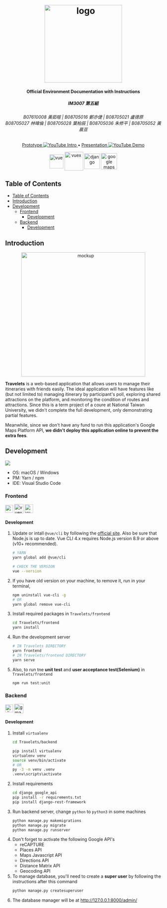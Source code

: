 <h1 align="center">
  <br>
  <img src="https://i.ibb.co/42twpSx/Logo-wordmark.png" alt="logo" width="250">
</h1>

<h4 align="center">Official Environment Documentation with Instructions</h4>
<h5 align="center">IM3007 第五組</h5>
<h6 align="center">
B07610008 黃茹暄 | B08705016 鄭亦倢 | B08705021 盧德原<br>B08705027 林暐倫 | B08705028 葉柏辰 | B08705036 朱修平 | B08705052 黃晨亘
</h6>

<p align="center">
  <a href="https://youtu.be/eq2FWnvRG7k">
    Prototype
    <img src="https://shields.io/youtube/views/eq2FWnvRG7k"
         alt="YouTube Intro">
  </a>
  • 
  <a href="https://youtu.be/71VSAsxW_3E">
    Presentation
    <img src="https://shields.io/youtube/views/71VSAsxW_3E"
         alt="YouTube Demo">
  </a>
</p>

<p align="center">
    <img src="https://upload.wikimedia.org/wikipedia/commons/thumb/9/95/Vue.js_Logo_2.svg/2367px-Vue.js_Logo_2.svg.png" height="45" align="center"  alt="vue">
    <img src="https://user-images.githubusercontent.com/7110136/29002857-9e802f08-7ab4-11e7-9c31-604b5d0d0c19.png" height="60" align="center"  alt="vuex">
    <img src="https://upload.wikimedia.org/wikipedia/commons/thumb/7/75/Django_logo.svg/2560px-Django_logo.svg.png" height="50" align="center" alt="django">
    <img src="https://upload.wikimedia.org/wikipedia/commons/thumb/a/aa/Google_Maps_icon_%282020%29.svg/1200px-Google_Maps_icon_%282020%29.svg.png" height="52" align="center" alt="google maps">
</p>

## Table of Contents

- [Table of Contents](#table-of-contents)
- [Introduction](#introduction)
- [Development](#development)
  - [Frontend](#frontend)
    - [Development](#development-1)
  - [Backend](#backend)
    - [Development](#development-2)

## Introduction

<p align="center">
  <a href="https://ibb.co/jzX2Wgq"><img src="https://i.ibb.co/nBJvnz4/i-Phone-12-Pro-Wooden-Hands.png" alt="mockup" border="0" height="400"></a>
</p>

**Travelets** is a web-based application that allows users to manage their itineraries with friends easily. The ideal application will have features like (but not limited to) managing itinerary by participant's poll, exploring shared attractions on the platform, and monitoring the condition of routes and attractions. Since this is a term project of a coure at National Taiwan University, we didn't complete the full development, only demonstrating partial features.

Meanwhile, since we don't have any fund to run this application's Google Maps Platform API, **we didn't deploy this application online to prevent the extra fees**.
## Development 
![](https://shields.io/badge/platform-macOS%20%7C%20Windows-%23989898?style=flat-square)
- OS: macOS / Windows 
- PM: Yarn / npm
- IDE: Visual Studio Code
### Frontend
<img src="https://upload.wikimedia.org/wikipedia/commons/thumb/9/95/Vue.js_Logo_2.svg/2367px-Vue.js_Logo_2.svg.png" height="25" align="center" alt="vue"> <img src="https://user-images.githubusercontent.com/7110136/29002857-9e802f08-7ab4-11e7-9c31-604b5d0d0c19.png" height="30" align="center"  alt="vuex"> <img src="https://iconape.com/wp-content/png_logo_vector/vuetify-logo.png" height="27.5" align="center"  alt="vuetify">

#### Development
1. Update or intall `@vue/cli` by following the [official site](https://cli.vuejs.org/guide/installation.html). Also be sure that Node.js is up to date. Vue CLI 4.x requires Node.js version 8.9 or above (v10+ recommended).
    ```sh
    # YARN
    yarn global add @vue/cli

    # CHECK THE VERSION
    vue --version
    ```
2. If you have old version on your machine, to remove it, run in your terminal,
    ```sh
    npm uninstall vue-cli -g
    # OR
    yarn global remove vue-cli
    ```
3. Install required packages in `Travelets/frontend`
    ```sh
    cd Travelets/frontend
    yarn install
    ```
4. Run the development server
    ```sh
    # IN Travelets DIRECTORY
    yarn frontend
    # IN Travelets/frontend DIRECTORY
    yarn serve
    ```
5. Also, to run tne **unit test** and **user acceptance test(Selenium)** in `Travelets/frontend`
    ```sh
    npm run test:unit
    ```
### Backend
<img src="https://upload.wikimedia.org/wikipedia/commons/thumb/7/75/Django_logo.svg/2560px-Django_logo.svg.png" height="25" align="center" alt="django"> <img src="https://upload.wikimedia.org/wikipedia/commons/thumb/a/aa/Google_Maps_icon_%282020%29.svg/1200px-Google_Maps_icon_%282020%29.svg.png" height="30" align="center"  alt="gmaps">

#### Development
1. Install `virtualenv`
    ```sh
    cd Travelets/backend
    ```
    ```sh
    pip install virtualenv
    virtualenv venv
    source venv/bin/activate
    # OR
    py -3 -m venv .venv
    .venv\scripts\activate
    ```
2. Install requirements
    ```sh
    cd django_google_api
    pip install -r requirements.txt
    pip install django-rest-framework
    ```
3. Run backend server, change `python` to `python3` in some machines
    ```sh
    python manage.py makemigrations
    python manage.py migrate
    python manage.py runserver
    ```
4. Don't forget to activate the following Google API's
   - reCAPTURE
   - Places API
   - Maps Javascript API
   - Directions API
   - Distance Matrix API
   - Geocoding API
5. To manage database, you'll need to create a **super user** by following the instructions after this command
    ```sh
    python manage.py createsuperuser
    ```
6. The database manager will be at http://127.0.0.1:8000/admin/